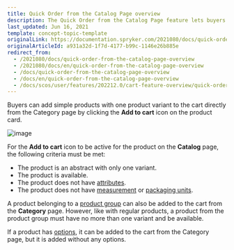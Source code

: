 ```yaml
---
title: Quick Order from the Catalog Page overview
description: The Quick Order from the Catalog Page feature lets buyers add products with one product variant to cart directly from the Category page.
last_updated: Jun 16, 2021
template: concept-topic-template
originalLink: https://documentation.spryker.com/2021080/docs/quick-order-from-the-catalog-page-overview
originalArticleId: a931a32d-1f7d-4177-b99c-1146e26b885e
redirect_from:
  - /2021080/docs/quick-order-from-the-catalog-page-overview
  - /2021080/docs/en/quick-order-from-the-catalog-page-overview
  - /docs/quick-order-from-the-catalog-page-overview
  - /docs/en/quick-order-from-the-catalog-page-overview
  - /docs/scos/user/features/202212.0/cart-feature-overview/quick-order-from-the-catalog-page-overview.html
---
```


Buyers can add simple products with one product variant to the cart directly from the Category page by clicking the **Add to cart** icon on the product card.

![image](https://spryker.s3.eu-central-1.amazonaws.com/docs/Features/Catalog+Management/Quick+Order+from+the+Catalog+Page/Quick+Order+from+the+Catalog+Page+Feature+Overview/quick-order-from-catalog.png)

For the **Add to cart** icon to be active for the product on the **Catalog** page, the following criteria must be met:

* The product is an abstract with only one variant.
* The product is available.
* The product does not have [attributes](/docs/pbc/all/product-information-management/{{site.version}}/product-feature-overview/product-attributes-overview.html).
* The product does not have [measurement](/docs/pbc/all/product-information-management/{{site.version}}/measurement-units-feature-overview.html) or [packaging units](/docs/scos/user/features/{{site.version}}/packaging-units-feature-overview.html).

A product belonging to a [product group](/docs/pbc/all/product-information-management/{{site.version}}/product-feature-overview/product-feature-overview.html) can also be added to the cart from the **Category** page. However, like with regular products, a product from the product group must have no more than one variant and be available.

If a product has [options](/docs/scos/user/features/{{site.version}}/product-options-feature-overview.html), it can be added to the cart from the Category page, but it is added without any options.
